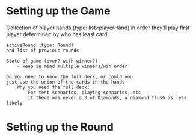 # Setting up the Game

Collection of player hands (type: list<playerHand)
	in order they'll play
	first player determined by who has least card

	activeRound (type: Round)
	and list of previous rounds

	State of game (over? with winner?)
		- keep in mind multiple winners/win order

	Do you need to know the full deck, or could you
	just use the union of the cards in the hands
		Why you need the full deck:
			For test scenarios, playing scenarios, etc,
			if there was never a 3 of Diamonds, a diamond flush is less likely

# Setting up the Round

